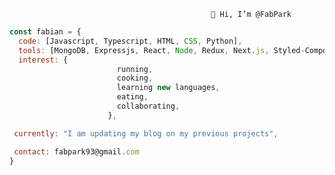                                                  👋 Hi, I’m @FabPark
<!---
FabPark/FabPark is a ✨ special ✨ repository because its `README.md` (this file) appears on your GitHub profile.
You can click the Preview link to take a look at your changes.
--->

```javascript
const fabian = {
  code: [Javascript, Typescript, HTML, CSS, Python],
  tools: [MongoDB, Expressjs, React, Node, Redux, Next.js, Styled-Components],
  interest: {
                        running,
                        cooking,
                        learning new languages,
                        eating,
                        collaborating,
                      },

 currently: "I am updating my blog on my previous projects",

 contact: fabpark93@gmail.com  
}
```
